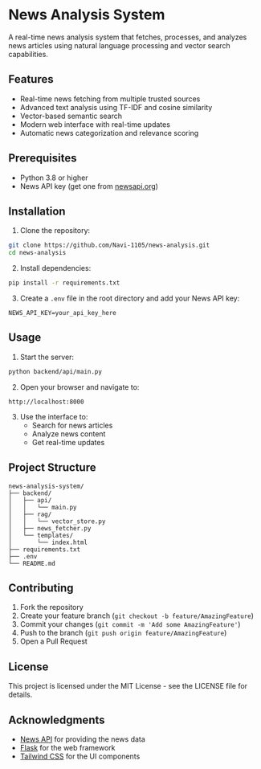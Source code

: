# News Analysis System

A real-time news analysis system that fetches, processes, and analyzes news articles using natural language processing and vector search capabilities.

## Features

- Real-time news fetching from multiple trusted sources
- Advanced text analysis using TF-IDF and cosine similarity
- Vector-based semantic search
- Modern web interface with real-time updates
- Automatic news categorization and relevance scoring

## Prerequisites

- Python 3.8 or higher
- News API key (get one from [newsapi.org](https://newsapi.org))

## Installation

1. Clone the repository:
```bash
git clone https://github.com/Navi-1105/news-analysis.git
cd news-analysis
```

2. Install dependencies:
```bash
pip install -r requirements.txt
```

3. Create a `.env` file in the root directory and add your News API key:
```
NEWS_API_KEY=your_api_key_here
```

## Usage

1. Start the server:
```bash
python backend/api/main.py
```

2. Open your browser and navigate to:
```
http://localhost:8000
```

3. Use the interface to:
   - Search for news articles
   - Analyze news content
   - Get real-time updates

## Project Structure

```
news-analysis-system/
├── backend/
│   ├── api/
│   │   └── main.py
│   ├── rag/
│   │   └── vector_store.py
│   ├── news_fetcher.py
│   └── templates/
│       └── index.html
├── requirements.txt
├── .env
└── README.md
```

## Contributing

1. Fork the repository
2. Create your feature branch (`git checkout -b feature/AmazingFeature`)
3. Commit your changes (`git commit -m 'Add some AmazingFeature'`)
4. Push to the branch (`git push origin feature/AmazingFeature`)
5. Open a Pull Request

## License

This project is licensed under the MIT License - see the LICENSE file for details.

## Acknowledgments

- [News API](https://newsapi.org) for providing the news data
- [Flask](https://flask.palletsprojects.com/) for the web framework
- [Tailwind CSS](https://tailwindcss.com) for the UI components 